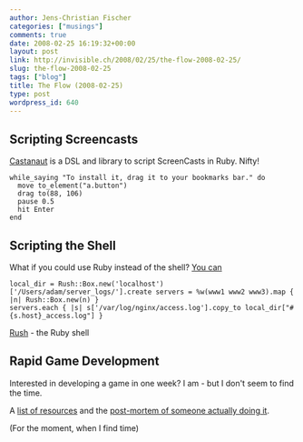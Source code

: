 ```yaml
---
author: Jens-Christian Fischer
categories: ["musings"]
comments: true
date: 2008-02-25 16:19:32+00:00
layout: post
link: http://invisible.ch/2008/02/25/the-flow-2008-02-25/
slug: the-flow-2008-02-25
tags: ["blog"]
title: The Flow (2008-02-25)
type: post
wordpress_id: 640
---
```


Scripting Screencasts
---------------------

[Castanaut][1] is a DSL and library to script ScreenCasts in Ruby. Nifty!

    while_saying "To install it, drag it to your bookmarks bar." do
      move to_element("a.button")
      drag to(88, 106)
      pause 0.5
      hit Enter
    end


Scripting the Shell
-------------------

What if you could use Ruby instead of the shell? [You can][2] 

    local_dir = Rush::Box.new('localhost')['/Users/adam/server_logs/'].create servers = %w(www1 www2 www3).map { |n| Rush::Box.new(n) }
    servers.each { |s| s['/var/log/nginx/access.log'].copy_to local_dir["#{s.host}_access.log"] } 

[Rush][3] - the Ruby shell

Rapid Game Development
----------------------

Interested in developing a game in one week? I am - but I don't seem to find the time. 

A [list of resources][4] and the [post-mortem of someone actually doing it][5].

(For the moment, when I find time)

[1]: http://gadgets.inventivelabs.com.au/castanaut
[2]: http://adam.blog.heroku.com/past/2008/2/19/rush_the_ruby_shell/
[3]: http://rush.heroku.com/
[4]: http://www.kloonigames.com/blog/2006/09
[5]: http://www.gamedev.net/reference/articles/article2259.asp
